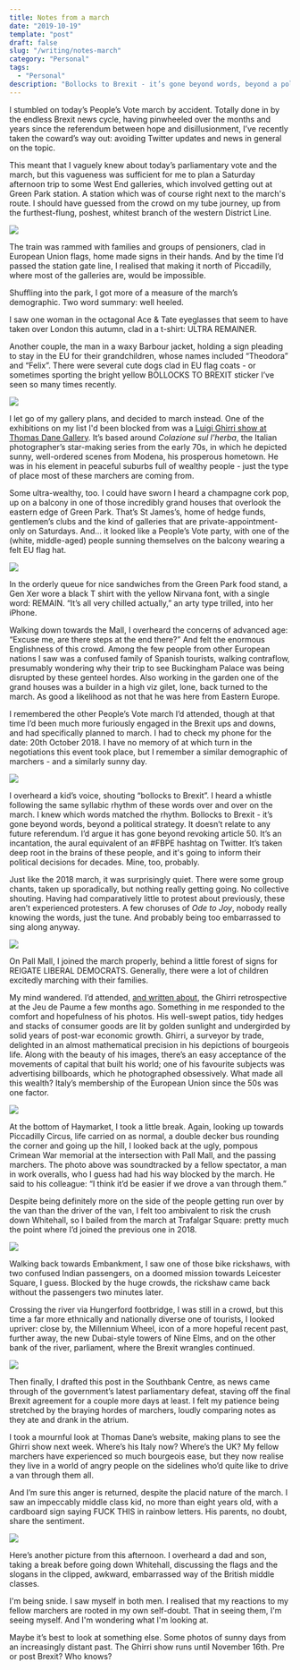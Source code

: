 ```yaml
---
title: Notes from a march
date: "2019-10-19"
template: "post"
draft: false
slug: "/writing/notes-march" 
category: "Personal"
tags:
  - "Personal"
description: "Bollocks to Brexit - it’s gone beyond words, beyond a political strategy. It doesn’t relate to any future referendum. I’d argue it has gone beyond revoking article 50. It’s an incantation, and it's taken deep root in the minds of these people."
---
```


I stumbled on today’s People’s Vote march by accident. Totally done in by the endless Brexit news cycle, having pinwheeled over the months and years since the referendum between hope and disillusionment, I’ve recently taken the coward’s way out: avoiding Twitter updates and news in general on the topic.

This meant that I vaguely knew about today’s parliamentary vote and the march, but this vagueness was sufficient for me to plan a Saturday afternoon trip to some West End galleries, which involved getting out at Green Park station. A station which was of course right next to the march's route. I should have guessed from the crowd on my tube journey, up from the furthest-flung, poshest, whitest branch of the western District Line. 

![](/media/notes-march-1.JPG)

The train was rammed with families and groups of pensioners, clad in European Union flags, home made signs in their hands. And by the time I’d passed the station gate line, I realised that making it north of Piccadilly, where most of the galleries are, would be impossible.

Shuffling into the park, I got more of a measure of the march’s demographic. Two word summary: well heeled.

I saw one woman in the octagonal Ace & Tate eyeglasses that seem to have taken over London this autumn, clad in a t-shirt: ULTRA REMAINER. 

Another couple, the man in a waxy Barbour jacket, holding a sign pleading to stay in the EU for their grandchildren, whose names included “Theodora” and “Felix”. There were several cute dogs clad in EU flag coats - or sometimes sporting the bright yellow BOLLOCKS TO BREXIT sticker I’ve seen so many times recently.

![](/media/notes-march-2.jpg)

I let go of my gallery plans, and decided to march instead. One of the exhibitions on my list I'd been blocked from was a [Luigi Ghirri show at Thomas Dane Gallery](https://www.thomasdanegallery.com/usr/documents/exhibitions/press_release_url/222/luigi-ghirri-_-_.pdf). It’s based around *Colazione sul l’herba*, the Italian photographer’s star-making series from the early 70s, in which he depicted sunny, well-ordered scenes from Modena, his prosperous hometown. He was in his element in peaceful suburbs full of wealthy people - just the type of place most of these marchers are coming from.

Some ultra-wealthy, too. I could have sworn I heard a champagne cork pop, up on a balcony in one of those incredibly grand houses that overlook the eastern edge of Green Park. That’s St James’s, home of hedge funds, gentlemen’s clubs and the kind of galleries that are private-appointment-only on Saturdays. And… it looked like a People’s Vote party, with one of the (white, middle-aged) people sunning themselves on the balcony wearing a felt EU flag hat.

![](/media/notes-march-3.jpg)

In the orderly queue for nice sandwiches from the Green Park food stand, a Gen Xer wore a black T shirt with the yellow Nirvana font, with a single word: REMAIN. “It’s all very chilled actually,” an arty type trilled, into her iPhone.

Walking down towards the Mall, I overheard the concerns of advanced age: “Excuse me, are there steps at the end there?” And felt the enormous Englishness of this crowd.  Among the few people from other European nations I saw was a confused family of Spanish tourists, walking contraflow, presumably wondering why their trip to see Buckingham Palace was being disrupted by these genteel hordes. Also working in the garden one of the grand houses was a builder in a high viz gilet, lone, back turned to the march. As good a likelihood as not that he was here from Eastern Europe.

I remembered the other People’s Vote march I’d attended, though at that time I’d been much more furiously engaged in the Brexit ups and downs, and had specifically planned to march. I had to check my phone for the date: 20th October 2018. I have no memory of at which turn in the negotiations this event took place, but I remember a similar demographic of marchers - and a similarly sunny day.

![](/media/notes-march-4.jpg)

I overheard a kid’s voice, shouting “bollocks to Brexit”. I heard a whistle following the same syllabic rhythm of these words over and over on the march. I knew which words matched the rhythm. Bollocks to Brexit - it’s gone beyond words, beyond a political strategy. It doesn’t relate to any future referendum. I’d argue it has gone beyond revoking article 50. It’s an incantation, the aural equivalent of an #FBPE hashtag on Twitter. It’s taken deep root in the brains of these people, and it's going to inform their political decisions for decades. Mine, too, probably.

Just like the 2018 march, it was surprisingly quiet. There were some group chants, taken up sporadically, but nothing really getting going. No collective shouting. Having had comparatively little to protest about previously, these aren’t experienced protesters. A few choruses of *Ode to Joy*, nobody really knowing the words, just the tune. And probably being too embarrassed to sing along anyway.

![](/media/notes-march-5.jpg)

On Pall Mall, I joined the march properly, behind a little forest of signs for REIGATE LIBERAL DEMOCRATS.   Generally, there were a lot of children excitedly marching with their families.

My mind wandered. I’d attended, [and written about](http://artangled.com/2019/03/24/ghirri-paume/), the Ghirri retrospective at the Jeu de Paume a few months ago. Something in me responded to the comfort and hopefulness of his photos. His well-swept patios, tidy hedges and stacks of consumer goods are lit by golden sunlight and undergirded by solid years of post-war economic growth. Ghirri, a surveyor by trade, delighted in an almost mathematical precision in his depictions of bourgeois life. Along with the beauty of his images, there’s an easy acceptance of the movements of capital that built his world; one of his favourite subjects was advertising billboards, which he photographed obsessively. What made all this wealth? Italy’s membership of the European Union since the 50s was one factor.

![](/media/notes-march-6.jpg)

At the bottom of Haymarket, I took a little break. Again, looking up towards Piccadilly Circus, life carried on as normal, a double decker bus rounding the corner and going up the hill, I looked back at the ugly, pompous Crimean War memorial at the intersection with Pall Mall, and the passing marchers. The photo above was soundtracked by a fellow spectator, a man in work overalls, who I guess had had his way blocked by the march. He said to his colleague: “I think it’d be easier if we drove a van through them.”

Despite being definitely more on the side of the people getting run over by the van than the driver of the van, I felt too ambivalent to risk the crush down Whitehall, so I bailed from the march at Trafalgar Square: pretty much the point where I’d joined the previous one in 2018.

![](/media/notes-march-7.jpg)

Walking back towards Embankment, I saw one of those bike rickshaws, with two confused Indian passengers, on a doomed mission towards Leicester Square, I guess. Blocked by the huge crowds, the rickshaw came back without the passengers two minutes later.

Crossing the river via Hungerford footbridge, I was still in a crowd, but this time a far more ethnically and nationally diverse one of tourists, I looked upriver: close by, the Millennium Wheel, icon of a more hopeful recent past, further away, the new Dubai-style towers of Nine Elms, and on the other bank of the river, parliament, where the Brexit wrangles continued.

![](/media/notes-march-8.jpg)

Then finally, I drafted this post in the Southbank Centre, as news came through of the government’s latest parliamentary defeat, staving off the final Brexit agreement for a couple more days at least. I felt my patience being stretched by the braying hordes of marchers, loudly comparing notes as they ate and drank in the atrium.

I took a mournful look at Thomas Dane’s website, making plans to see the Ghirri show next week. Where’s his Italy now? Where’s the UK? My fellow marchers have experienced so much bourgeois ease, but they now realise they live in a world of angry people on the sidelines who’d quite like to drive a van through them all.

And I’m sure this anger is returned, despite the placid nature of the march. I saw an impeccably middle class kid, no more than eight years old, with a cardboard sign saying FUCK THIS in rainbow letters. His parents, no doubt, share the sentiment.

![](/media/notes-march-9.jpg)

Here’s another picture from this afternoon. I overheard a dad and son, taking a break before going down Whitehall, discussing the flags and the slogans in the clipped, awkward, embarrassed way of the British middle classes.

I'm being snide. I saw myself in both men. I realised that my reactions to my fellow marchers are rooted in my own self-doubt. That in seeing them, I'm seeing myself. And I'm wondering what I'm looking at.

Maybe it’s best to look at something else. Some photos of sunny days from an increasingly distant past. The Ghirri show runs until November 16th. Pre or post Brexit? Who knows?
